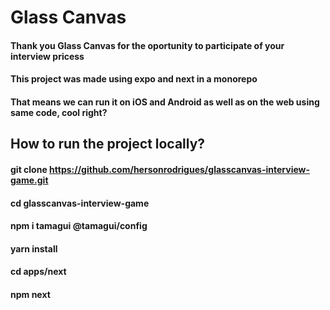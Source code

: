 # Glass Canvas
#### Thank you Glass Canvas for the oportunity to participate of your interview pricess
#### This project was made using expo and next in a monorepo
#### That means we can run it on iOS and Android as well as on the web using same code, cool right?

## How to run the project locally?
#### git clone https://github.com/hersonrodrigues/glasscanvas-interview-game.git
#### cd glasscanvas-interview-game
#### npm i tamagui @tamagui/config
#### yarn install
#### cd apps/next
#### npm next
